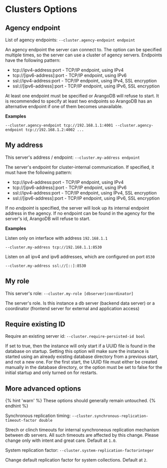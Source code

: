 Clusters Options
================

Agency endpoint
---------------

<!-- arangod/Cluster/ClusterFeature.h -->


List of agency endpoints:
`--cluster.agency-endpoint endpoint`

An agency endpoint the server can connect to. The option can be specified
multiple times, so the server can use a cluster of agency servers.
Endpoints have the following pattern:

- tcp://ipv4-address:port - TCP/IP endpoint, using IPv4
- tcp://[ipv6-address]:port - TCP/IP endpoint, using IPv6
- ssl://ipv4-address:port - TCP/IP endpoint, using IPv4, SSL encryption
- ssl://[ipv6-address]:port - TCP/IP endpoint, using IPv6, SSL encryption

At least one endpoint must be specified or ArangoDB will refuse to start.
It is recommended to specify at least two endpoints so ArangoDB has an
alternative endpoint if one of them becomes unavailable.

**Examples**

```
--cluster.agency-endpoint tcp://192.168.1.1:4001 --cluster.agency-endpoint tcp://192.168.1.2:4002 ...
```

My address
----------

<!-- arangod/Cluster/ClusterFeature.h -->


This server's address / endpoint:
`--cluster.my-address endpoint`

The server's endpoint for cluster-internal communication. If specified, it
must have the following pattern:
- tcp://ipv4-address:port - TCP/IP endpoint, using IPv4
- tcp://[ipv6-address]:port - TCP/IP endpoint, using IPv6
- ssl://ipv4-address:port - TCP/IP endpoint, using IPv4, SSL encryption
- ssl://[ipv6-address]:port - TCP/IP endpoint, using IPv6, SSL encryption

If no *endpoint* is specified, the server will look up its internal
endpoint address in the agency. If no endpoint can be found in the agency
for the server's id, ArangoDB will refuse to start.

**Examples**

Listen only on interface with address `192.168.1.1`
```
--cluster.my-address tcp://192.168.1.1:8530
```

Listen on all ipv4 and ipv6 addresses, which are configured on port `8530`
```
--cluster.my-address ssl://[::]:8530
```

My role
-------

<!-- arangod/Cluster/ClusterFeature.h -->


This server's role:
`--cluster.my-role [dbserver|coordinator]`

The server's role. Is this instance a db server (backend data server)
or a coordinator (frontend server for external and application access)

Require existing ID
-------------------
 
Require an existing server id: `--cluster.require-persisted-id bool`

If set to true, then the instance will only start if a UUID file is found 
in the database on startup. Setting this option will make sure the instance 
is started using an already existing database directory from a previous
start, and not a new one. For the first start, the UUID file must either be 
created manually in the database directory, or the option must be set to 
false for the initial startup and only turned on for restarts.

More advanced options
---------------------

{% hint 'warn' %}
These options should generally remain untouched.
{% endhint %}

<!-- arangod/Cluster/ClusterFeature.h -->


Synchronous replication timing: `--cluster.synchronous-replication-timeout-factor double`

Strech or clinch timeouts for internal synchroneous replication
mechanism between db servers. All such timeouts are affected by this
change. Please change only with intent and great care. Default at `1.0`.

System replication factor: `--cluster.system-replication-factorinteger`

Change default replication factor for system collections. Default at `2`.

